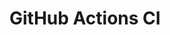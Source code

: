 # GitHub Actions CI








































































































































































































































































































































































































































































































































































































































































































































































































































































































































































